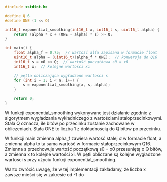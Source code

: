 ```C
#include <stdint.h>

#define Q 6
#define ONE (1 << Q)

int16_t exponential_smoothing(int16_t x, int16_t s, uint16_t alpha) {
    return (alpha * x + (ONE - alpha) * s) >> Q;
}

int main() {
    float alpha_f = 0.75;  // wartość alfa zapisana w formacie float
    uint16_t alpha = (uint16_t)(alpha_f * ONE);  // konwersja do Q16
    int16_t s = x0 << Q;  // wartość początkowa s0 = x0
    int16_t x;  // kolejne wartości xi

    // pętla obliczająca wygładzone wartości s
    for (int i = 1; i < n; i++) {
        s = exponential_smoothing(x, s, alpha);
    }

    return 0;
}
```
W funkcji exponential_smoothing wykonywane jest działanie zgodnie z algorytmem wygładzania wykładniczego z wartościami stałoprzecinkowymi. Stała Q oznacza, ile bitów po przecinku zostanie zachowane w obliczeniach. Stała ONE to liczba 1 z dokładnością do Q bitów po przecinku.

W funkcji main zmienna alpha_f zawiera wartość stałej $α$ w formacie float, a zmienna alpha to ta sama wartość w formacie stałoprzecinkowym Q16. Zmienna s przechowuje wartość początkową s0 = x0 przesuniętą o Q bitów, a zmienna x to kolejne wartości xi. W pętli obliczane są kolejne wygładzone wartości s przy użyciu funkcji exponential_smoothing.

Warto zwrócić uwagę, że w tej implementacji zakładamy, że liczba x zawsze mieści się w zakresie od -1 do
